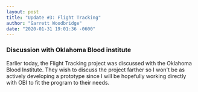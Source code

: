 ```yaml
---
layout: post
title: "Update #3: Flight Tracking"
author: "Garrett Woodbridge"
date: "2020-01-31 19:01:36 -0600"
---
```

### Discussion with Oklahoma Blood institute
Earlier today, the Flight Tracking project was discussed with the Oklahoma Blood Institute. They wish to discuss the project farther so I won't be as actively developing a prototype since I will be hopefully working directly with OBI to fit the program to their needs.
